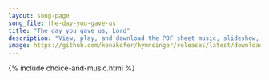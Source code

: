 ```yaml
---
layout: song-page
song_file: the-day-you-gave-us
title: "The day you gave us, Lord"
description: "View, play, and download the PDF sheet music, slideshow, and audio. Lyrics: The day you gave us, Lord, is ended; the darkness falls at your request. To you our morning hymns ascended; your praise shall sanctify our rest.  We t... english christian 4part evening"
image: https://github.com/kenakofer/hymnsinger/releases/latest/download/the-day-you-gave-us-trad.png
---
```


{% include choice-and-music.html %}
